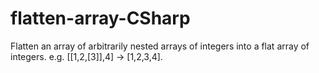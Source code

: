 # flatten-array-CSharp
Flatten an array of arbitrarily nested arrays of integers into a flat array of integers. e.g. [[1,2,[3]],4] -> [1,2,3,4].
